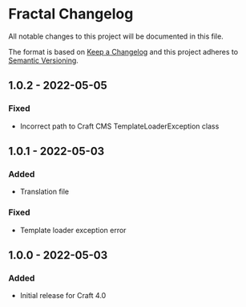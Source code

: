 # Fractal Changelog

All notable changes to this project will be documented in this file.

The format is based on [Keep a Changelog](http://keepachangelog.com/) and this project adheres to [Semantic Versioning](http://semver.org/).

## 1.0.2 - 2022-05-05
### Fixed
- Incorrect path to Craft CMS TemplateLoaderException class
## 1.0.1 - 2022-05-03
### Added
- Translation file
### Fixed
- Template loader exception error
## 1.0.0 - 2022-05-03
### Added
- Initial release for Craft 4.0
